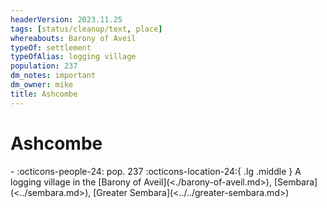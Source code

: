 ```yaml
---
headerVersion: 2023.11.25
tags: [status/cleanup/text, place]
whereabouts: Barony of Aveil
typeOf: settlement
typeOfAlias: logging village
population: 237
dm_notes: important
dm_owner: mike
title: Ashcombe
---
```

# Ashcombe
<div class="grid cards ext-narrow-margin ext-one-column" markdown>
-  
    :octicons-people-24: pop. 237  
    :octicons-location-24:{ .lg .middle } A logging village in the [Barony of Aveil](<./barony-of-aveil.md>), [Sembara](<../sembara.md>), [Greater Sembara](<../../greater-sembara.md>)  
</div>


